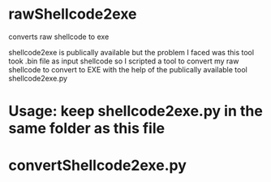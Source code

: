 rawShellcode2exe
================

converts raw shellcode to exe

shellcode2exe is publically available but the problem I faced was this tool
took .bin file as input shellcode
so I scripted a tool to convert my raw shellcode to convert to EXE with the
help of the publically available tool shellcode2exe.py

# Usage: keep shellcode2exe.py in the same folder as this file
#		convertShellcode2exe.py <file name>
